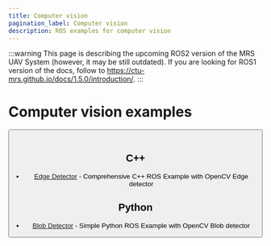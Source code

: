 ```yaml
---
title: Computer vision
pagination_label: Computer vision
description: ROS examples for computer vision
---
```


:::warning
This page is describing the upcoming ROS2 version of the MRS UAV System (however, it may be still outdated). If you are looking for ROS1 version of the docs, follow to https://ctu-mrs.github.io/docs/1.5.0/introduction/.
:::

# Computer vision examples

<Button label="🔗 ctu-mrs/mrs_computer_vision_examples repository" link="https://github.com/ctu-mrs/mrs_computer_vision_examples" block /><br />

## C++

* [Edge Detector](https://github.com/ctu-mrs/mrs_computer_vision_examples/tree/master/cpp/edge_detector) - Comprehensive C++ ROS Example with OpenCV Edge detector

## Python

* [Blob Detector](https://github.com/ctu-mrs/mrs_computer_vision_examples/tree/master/python/blob_detector) - Simple Python ROS Example with OpenCV Blob detector
